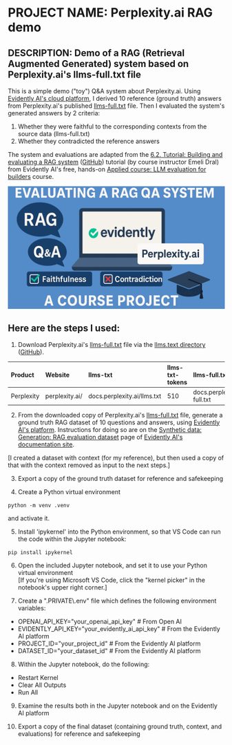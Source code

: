 # PROJECT NAME: Perplexity.ai RAG demo
## DESCRIPTION: Demo of a RAG (Retrieval Augmented Generated) system based on Perplexity.ai's llms-full.txt file

This is a simple demo ("toy") Q&A system about Perplexity.ai. Using [Evidently AI's cloud platform](https://app.evidently.cloud), I derived 10 reference (ground truth) answers from Perplexity.ai's published [llms-full.txt](https://docs.perplexity.ai/llms-full.txt) file. Then I evaluated the system's generated answers by 2 criteria:
1. Whether they were faithful to the corresponding contexts from the source data (llms-full.txt)
2. Whether they contradicted the reference answers

The system and evaluations are adapted from the [6.2. Tutorial: Building and evaluating a RAG system](https://www.youtube.com/watch?v=jckp5R09Afg) ([GitHub](https://github.com/evidentlyai/community-examples/blob/main/learn/LLMCourse_RAG_Evals.ipynb)) tutorial (by course instructor Emeli Dral) from Evidently AI's free, hands-on [Applied course: LLM evaluation for builders](https://www.evidentlyai.com/llm-evaluation-course-practice) course.

![Evaluating a RAG QA System](.images/Evaluating%20a%20RAG%20QA%20System.gif)

## Here are the steps I used:

1. Download Perplexity.ai's [llms-full.txt](https://docs.perplexity.ai/llms-full.txt) file via the [llms.text directory](https://llmstxt.site/) ([GitHub](https://github.com/krish-adi/llmstxt-site)).

| Product | Website | llms-txt | llms-txt-tokens | llms-full.txt | llms-full.txt-tokens |
| :-- | :-- | :-- | :-- | :-- | :-- |
| Perplexity | perplexity.ai/ | docs.perplexity.ai/llms.txt | 510 | docs.perplexity.ai/llms-full.txt | 16583 |

2. From the downloaded copy of Perplexity.ai's [llms-full.txt](https://docs.perplexity.ai/llms-full.txt) file, generate a ground truth RAG dataset of 10 questions and answers, using [Evidently AI's platform](https://app.evidently.cloud).
Instructions for doing so are on the [Synthetic data: Generation: RAG evaluation dataset](https://docs.evidentlyai.com/synthetic-data/rag_data) page of [Evidently AI's documentation site](https://docs.evidentlyai.com).

[I created a dataset with context (for my reference), but then used a copy of that with the context removed as input to the next steps.]

3. Export a copy of the ground truth dataset for reference and safekeeping

4. Create a Python virtual environment
```
python -m venv .venv
```
and activate it.

5. Install 'ipykernel' into the Python environment, so that VS Code can run the code within the Jupyter notebook:
```
pip install ipykernel
```

6. Open the included Jupyter notebook, and set it to use your Python virtual environment<br>
[If you're using Microsoft VS Code, click the "kernel picker" in the notebook's upper right corner.]

7. Create a ".PRIVATE\\.env" file which defines the following environment variables:
- OPENAI_API_KEY="your_openai_api_key"            # From Open AI
- EVIDENTLY_API_KEY="your_evidently_ai_api_key"  # From the Evidently AI platform
- PROJECT_ID="your_project_id"                    # From the Evidently AI platform
- DATASET_ID="your_dataset_id"                    # From the Evidently AI platform

8. Within the Jupyter notebook, do the following:
- Restart Kernel
- Clear All Outputs
- Run All

9. Examine the results both in the Jupyter notebook and on the Evidently AI platform

10. Export a copy of the final dataset (containing ground truth, context, and evaluations) for reference and safekeeping